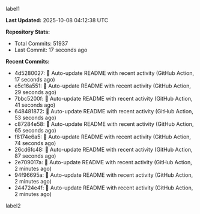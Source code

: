 
label1 
<!-- ACTIVITY_START -->
**Last Updated:** 2025-10-08 04:12:38 UTC

**Repository Stats:**
- Total Commits: 51937
- Last Commit: 17 seconds ago

**Recent Commits:**
- 4d5280027: 🤖 Auto-update README with recent activity (GitHub Action, 17 seconds ago)
- e5c16a551: 🤖 Auto-update README with recent activity (GitHub Action, 29 seconds ago)
- 7bbc5200f: 🤖 Auto-update README with recent activity (GitHub Action, 41 seconds ago)
- 648481872: 🤖 Auto-update README with recent activity (GitHub Action, 53 seconds ago)
- c87284e58: 🤖 Auto-update README with recent activity (GitHub Action, 65 seconds ago)
- f8174e6a5: 🤖 Auto-update README with recent activity (GitHub Action, 74 seconds ago)
- 26cd6fc48: 🤖 Auto-update README with recent activity (GitHub Action, 87 seconds ago)
- 2e709017a: 🤖 Auto-update README with recent activity (GitHub Action, 2 minutes ago)
- 94f96695a: 🤖 Auto-update README with recent activity (GitHub Action, 2 minutes ago)
- 244724e4f: 🤖 Auto-update README with recent activity (GitHub Action, 2 minutes ago)
<!-- ACTIVITY_END -->

label2
